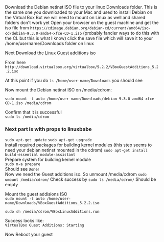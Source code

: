 
Download the Debian netinst ISO file to your linux Downloads folder.
This is the same one you downloaded to your Mac and used to install Debian on the Virtual Box
But we will need to mount on Linux as well and shared folders don't work yet
Open your browser on the guest machine and get the iso file from `https://cdimage.debian.org/debian-cd/current/amd64/iso-cd/debian-9.3.0-amd64-xfce-CD-1.iso`
(probably fancier ways to do this with the CL but this is what I know)
click the save file which will save it to your /home/username/Downloads folder on linux

Next Download the Linux Guest additions iso

From here `http://download.virtualbox.org/virtualbox/5.2.2/VBoxGuestAdditions_5.2.2.iso`

At this point if you do `ls /home/user-name/Downloads` you should see

Now mount the Debian netinst ISO on /media/cdrom:

`sudo mount -t auto /home/user-name/Downloads/debian-9.3.0-amd64-xfce-CD-1.iso /media/cdrom`

Confirm that it is successful  
`sudo ls /media/cdrom`  
<fill in with copy paste>

### Next part is with props to linuxbabe 

`sudo apt-get update`
`sudo apt-get upgrade`  
Install required packages for building kernel modules (this step seems to need your debian netinst mounted in the cdrom)
`sudo apt-get install build-essential module-assistant`  
Prepare system for building kernel module  
`sudo m-a prepare`  
Should see `Done!`  
Now we need the Guest additions iso.  So unmount /media/cdrom
`sudo umount /media/cdrom/`
Check success by `sudo ls /media/cdrom/`  Should be empty  

Mount the guest addisions ISO   
`sudo mount -t auto /home/user-name/Downloads/VBoxGuestAdditions_5.2.2.iso`  

`sudo sh /media/cdrom/VBoxLinuxAdditions.run`  

Success looks like:  
`VirtualBox Guest Additions: Starting`

Now Reboot your guest


